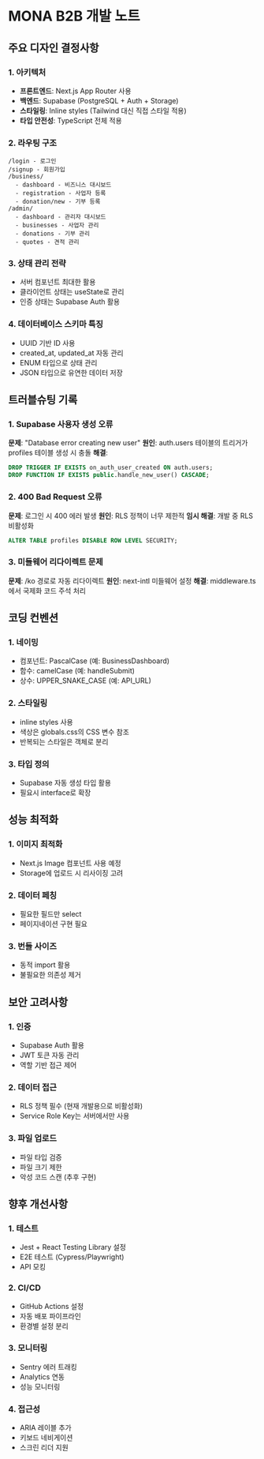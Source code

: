 # MONA B2B 개발 노트

## 주요 디자인 결정사항

### 1. 아키텍처
- **프론트엔드**: Next.js App Router 사용
- **백엔드**: Supabase (PostgreSQL + Auth + Storage)
- **스타일링**: Inline styles (Tailwind 대신 직접 스타일 적용)
- **타입 안전성**: TypeScript 전체 적용

### 2. 라우팅 구조
```
/login - 로그인
/signup - 회원가입
/business/
  - dashboard - 비즈니스 대시보드
  - registration - 사업자 등록
  - donation/new - 기부 등록
/admin/
  - dashboard - 관리자 대시보드
  - businesses - 사업자 관리
  - donations - 기부 관리
  - quotes - 견적 관리
```

### 3. 상태 관리 전략
- 서버 컴포넌트 최대한 활용
- 클라이언트 상태는 useState로 관리
- 인증 상태는 Supabase Auth 활용

### 4. 데이터베이스 스키마 특징
- UUID 기반 ID 사용
- created_at, updated_at 자동 관리
- ENUM 타입으로 상태 관리
- JSON 타입으로 유연한 데이터 저장

## 트러블슈팅 기록

### 1. Supabase 사용자 생성 오류
**문제**: "Database error creating new user"
**원인**: auth.users 테이블의 트리거가 profiles 테이블 생성 시 충돌
**해결**: 
```sql
DROP TRIGGER IF EXISTS on_auth_user_created ON auth.users;
DROP FUNCTION IF EXISTS public.handle_new_user() CASCADE;
```

### 2. 400 Bad Request 오류
**문제**: 로그인 시 400 에러 발생
**원인**: RLS 정책이 너무 제한적
**임시 해결**: 개발 중 RLS 비활성화
```sql
ALTER TABLE profiles DISABLE ROW LEVEL SECURITY;
```

### 3. 미들웨어 리다이렉트 문제
**문제**: /ko 경로로 자동 리다이렉트
**원인**: next-intl 미들웨어 설정
**해결**: middleware.ts에서 국제화 코드 주석 처리

## 코딩 컨벤션

### 1. 네이밍
- 컴포넌트: PascalCase (예: BusinessDashboard)
- 함수: camelCase (예: handleSubmit)
- 상수: UPPER_SNAKE_CASE (예: API_URL)

### 2. 스타일링
- inline styles 사용
- 색상은 globals.css의 CSS 변수 참조
- 반복되는 스타일은 객체로 분리

### 3. 타입 정의
- Supabase 자동 생성 타입 활용
- 필요시 interface로 확장

## 성능 최적화

### 1. 이미지 최적화
- Next.js Image 컴포넌트 사용 예정
- Storage에 업로드 시 리사이징 고려

### 2. 데이터 페칭
- 필요한 필드만 select
- 페이지네이션 구현 필요

### 3. 번들 사이즈
- 동적 import 활용
- 불필요한 의존성 제거

## 보안 고려사항

### 1. 인증
- Supabase Auth 활용
- JWT 토큰 자동 관리
- 역할 기반 접근 제어

### 2. 데이터 접근
- RLS 정책 필수 (현재 개발용으로 비활성화)
- Service Role Key는 서버에서만 사용

### 3. 파일 업로드
- 파일 타입 검증
- 파일 크기 제한
- 악성 코드 스캔 (추후 구현)

## 향후 개선사항

### 1. 테스트
- Jest + React Testing Library 설정
- E2E 테스트 (Cypress/Playwright)
- API 모킹

### 2. CI/CD
- GitHub Actions 설정
- 자동 배포 파이프라인
- 환경별 설정 분리

### 3. 모니터링
- Sentry 에러 트래킹
- Analytics 연동
- 성능 모니터링

### 4. 접근성
- ARIA 레이블 추가
- 키보드 네비게이션
- 스크린 리더 지원